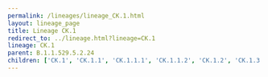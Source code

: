```yaml
---
permalink: /lineages/lineage_CK.1.html
layout: lineage_page
title: Lineage CK.1
redirect_to: ../lineage.html?lineage=CK.1
lineage: CK.1
parent: B.1.1.529.5.2.24
children: ['CK.1', 'CK.1.1', 'CK.1.1.1', 'CK.1.1.2', 'CK.1.2', 'CK.1.3', 'CK.1.4', 'CK.1.5']
---
```

